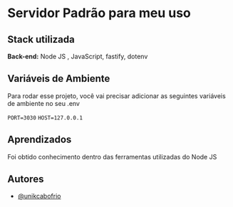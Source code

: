 
# Servidor Padrão para meu uso


## Stack utilizada

**Back-end:** Node JS , JavaScript, fastify, dotenv


## Variáveis de Ambiente

Para rodar esse projeto, você vai precisar adicionar as seguintes variáveis de ambiente no seu .env

`PORT=3030`
`HOST=127.0.0.1`

## Aprendizados

Foi obtido conhecimento dentro das ferramentas utilizadas do Node JS

## Autores

- [@unikcabofrio](https://github.com/unikcabofrio)

